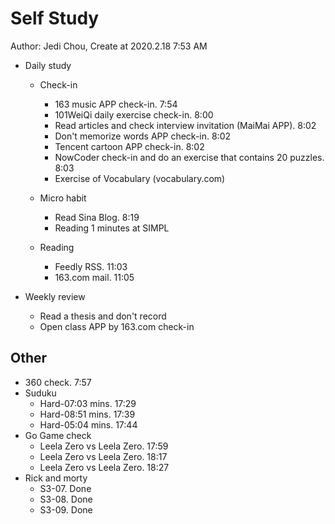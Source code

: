 # Self Study

Author: Jedi Chou, Create at 2020.2.18 7:53 AM

* Daily study
  * Check-in
    * 163 music APP check-in. 7:54
    * 101WeiQi daily exercise check-in. 8:00
    * Read articles and check interview invitation (MaiMai APP). 8:02
    * Don't memorize words APP check-in. 8:02
    * Tencent cartoon APP check-in. 8:02
    * NowCoder check-in and do an exercise that contains 20 puzzles. 8:03
    * Exercise of Vocabulary (vocabulary.com)

  * Micro habit
    * Read Sina Blog. 8:19
    * Reading 1 minutes at SIMPL

  * Reading
    * Feedly RSS. 11:03
    * 163.com mail. 11:05

* Weekly review
  * Read a thesis and don't record
  * Open class APP by 163.com check-in

## Other

* 360 check. 7:57
* Suduku
  * Hard-07:03 mins. 17:29
  * Hard-08:51 mins. 17:39
  * Hard-05:04 mins. 17:44
* Go Game check
  * Leela Zero vs Leela Zero. 17:59
  * Leela Zero vs Leela Zero. 18:17
  * Leela Zero vs Leela Zero. 18:27
* Rick and morty
  * S3-07. Done
  * S3-08. Done
  * S3-09. Done
